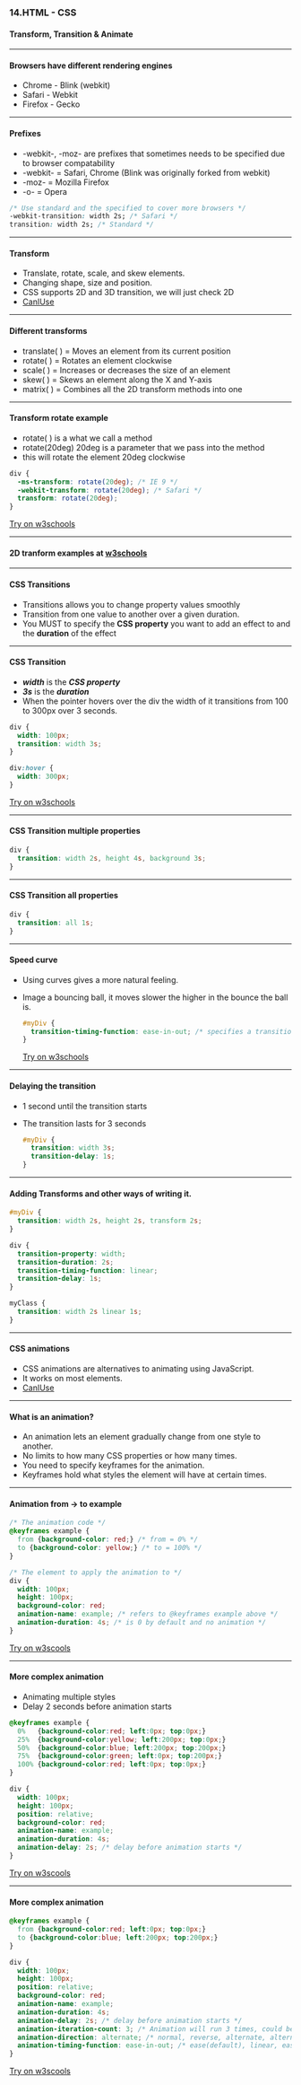 ### 14.HTML - CSS</h3>
#### Transform, Transition & Animate</h5>


---

#### Browsers have different rendering engines

* Chrome - Blink (webkit) 
* Safari - Webkit
* Firefox - Gecko



---

#### Prefixes
* -webkit-, -moz- are prefixes that sometimes needs to be specified due to browser compatability
* -webkit- = Safari, Chrome (Blink was originally forked from webkit)
* -moz- = Mozilla Firefox
* -o- = Opera

```CSS
/* Use standard and the specified to cover more browsers */
-webkit-transition: width 2s; /* Safari */
transition: width 2s; /* Standard */
```



---

#### Transform

* Translate, rotate, scale, and skew elements.
* Changing shape, size and position.
* CSS supports 2D and 3D transition, we will just check 2D
* <a href="https://caniuse.com/#search=2d%20transform">CanIUse</a>



---

#### Different transforms

* translate( ) = Moves an element from its current position
* rotate( ) = Rotates an element clockwise
* scale( ) = Increases or decreases the size of an element
* skew( ) = Skews an element along the X and Y-axis
* matrix( ) = Combines all the 2D transform methods into one



---

####  Transform rotate example
* rotate( ) is a what we call a method
* rotate(20deg) 20deg is a parameter that we pass into the method
* this will rotate the element 20deg clockwise

```CSS
div {
  -ms-transform: rotate(20deg); /* IE 9 */
  -webkit-transform: rotate(20deg); /* Safari */
  transform: rotate(20deg);
}
```
[Try on w3schools](https://www.w3schools.com/css/tryit.asp?filename=trycss3_transform_rotate)



---

#### 2D tranform examples at <a href="https://www.w3schools.com/css/css3_2dtransforms.asp" target="_blank">w3schools</a>


---

#### CSS Transitions

* Transitions allows you to change property values smoothly
* Transition from one value to another over a given duration.
* You MUST to specify the <b>CSS property</b> you want to add an effect to and the <b>duration</b> of the effect



---

####  CSS Transition
* ***width*** is the ***CSS property***
* ***3s*** is the ***duration***
* When the pointer hovers over the div the width of it transitions from 100 to 300px over 3 seconds.

```CSS
div {
  width: 100px;
  transition: width 3s;
}

div:hover {
  width: 300px;
}
```
[Try on w3schools](https://www.w3schools.com/css/tryit.asp?filename=trycss3_transition1)



---

####  CSS Transition multiple properties

```CSS
div {
  transition: width 2s, height 4s, background 3s;
}
```



---

####  CSS Transition all properties

```CSS
div {
  transition: all 1s;
}
```



---

####  Speed curve
* Using curves gives a more natural feeling.
* Image a bouncing ball, it moves slower the higher in the bounce the ball is.

  ```CSS
  #myDiv {
    transition-timing-function: ease-in-out; /* specifies a transition effect with a slow start and end */
  }
  ```
  [Try on w3schools](https://www.w3schools.com/css/tryit.asp?filename=trycss3_transition_speed)



---

####  Delaying the transition
* 1 second until the transition starts
* The transition lasts for 3 seconds

  ```CSS
  #myDiv {
    transition: width 3s;
    transition-delay: 1s;
  }
  ```



---

####  Adding Transforms and other ways of writing it.

```CSS
#myDiv {
  transition: width 2s, height 2s, transform 2s;
}

div {
  transition-property: width;
  transition-duration: 2s;
  transition-timing-function: linear;
  transition-delay: 1s;
}

myClass {
  transition: width 2s linear 1s;
}

```



---

#### CSS animations 

* CSS animations are alternatives to animating using JavaScript.
* It works on most elements.
* <a href="https://caniuse.com/#search=css%20animations">CanIUse</a>



---

#### What is an animation?

* An animation lets an element gradually change from one style to another.
* No limits to how many CSS properties or how many times.
* You need to specify keyframes for the animation.
* Keyframes hold what styles the element will have at certain times.



---

####  Animation from -> to example

```CSS
/* The animation code */
@keyframes example {
  from {background-color: red;} /* from = 0% */
  to {background-color: yellow;} /* to = 100% */
}

/* The element to apply the animation to */
div {
  width: 100px;
  height: 100px;
  background-color: red;
  animation-name: example; /* refers to @keyframes example above */
  animation-duration: 4s; /* is 0 by default and no animation */
}
```
[Try on w3scools](https://www.w3schools.com/css/tryit.asp?filename=trycss3_animation1)



---

####  More complex animation

* Animating multiple styles
* Delay 2 seconds before animation starts

```CSS
@keyframes example {
  0%   {background-color:red; left:0px; top:0px;}
  25%  {background-color:yellow; left:200px; top:0px;}
  50%  {background-color:blue; left:200px; top:200px;}
  75%  {background-color:green; left:0px; top:200px;}
  100% {background-color:red; left:0px; top:0px;}
}

div {
  width: 100px;
  height: 100px;
  position: relative;
  background-color: red;
  animation-name: example;
  animation-duration: 4s;
  animation-delay: 2s; /* delay before animation starts */
}
```
[Try on w3scools](https://www.w3schools.com/css/tryit.asp?filename=trycss3_animation2)



---

####  More complex animation

```CSS
@keyframes example {
  from {background-color:red; left:0px; top:0px;}
  to {background-color:blue; left:200px; top:200px;}
}

div {
  width: 100px;
  height: 100px;
  position: relative;
  background-color: red;
  animation-name: example;
  animation-duration: 4s;
  animation-delay: 2s; /* delay before animation starts */
  animation-iteration-count: 3; /* Animation will run 3 times, could be set to inifinite */
  animation-direction: alternate; /* normal, reverse, alternate, alternate-revers */
  animation-timing-function: ease-in-out; /* ease(default), linear, ease-in, ease-out, ease-in-out, cubic-bezier */
}
```
[Try on w3scools](https://www.w3schools.com/css/tryit.asp?filename=trycss3_animation_speed)